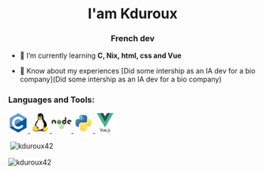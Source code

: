 <h1 align="center">I'am Kduroux</h1>
<h3 align="center">French dev</h3>

- 🌱 I’m currently learning **C, Nix, html, css and Vue**

- 📄 Know about my experiences [Did some intership as an IA dev for a bio company](Did some intership as an IA dev for a bio company)

<h3 align="left">Languages and Tools:</h3>
<p align="left"> <a href="https://www.cprogramming.com/" target="_blank" rel="noreferrer"> <img src="https://raw.githubusercontent.com/devicons/devicon/master/icons/c/c-original.svg" alt="c" width="40" height="40"/> </a> <a href="https://www.linux.org/" target="_blank" rel="noreferrer"> <img src="https://raw.githubusercontent.com/devicons/devicon/master/icons/linux/linux-original.svg" alt="linux" width="40" height="40"/> </a> <a href="https://nodejs.org" target="_blank" rel="noreferrer"> <img src="https://raw.githubusercontent.com/devicons/devicon/master/icons/nodejs/nodejs-original-wordmark.svg" alt="nodejs" width="40" height="40"/> </a> <a href="https://www.python.org" target="_blank" rel="noreferrer"> <img src="https://raw.githubusercontent.com/devicons/devicon/master/icons/python/python-original.svg" alt="python" width="40" height="40"/> </a> <a href="https://vuejs.org/" target="_blank" rel="noreferrer"> <img src="https://raw.githubusercontent.com/devicons/devicon/master/icons/vuejs/vuejs-original-wordmark.svg" alt="vuejs" width="40" height="40"/> </a> </p>

<p>&nbsp;<img align="center" src="https://github-readme-stats.vercel.app/api?username=kduroux42&show_icons=true&theme=tokyonight&locale=en" alt="kduroux42" /></p>

<p><img align="center" src="https://github-readme-streak-stats.herokuapp.com/?user=kduroux42&" alt="kduroux42" /></p>
